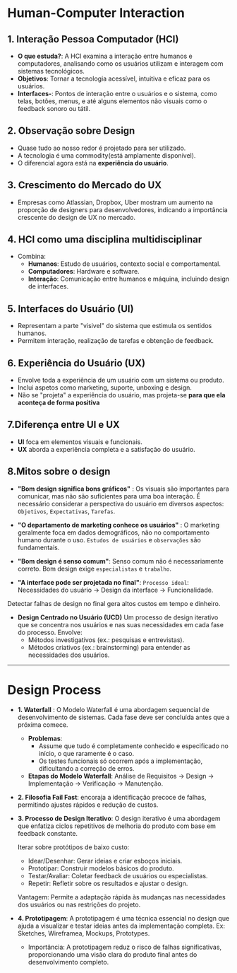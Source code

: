 # Human-Computer Interaction 

## 1. Interação Pessoa Computador (HCI)

- **O que estuda?**: A HCI examina a interação entre humanos e computadores, analisando como os usuários utilizam e interagem com sistemas tecnológicos.
- **Objetivos**: Tornar a tecnologia acessível, intuitiva e eficaz para os usuários.
- **Interfaces-**: Pontos de interação entre o usuários e o sistema, como telas, botões, menus, e até alguns elementos não visuais como o feedback sonoro ou tátil.



## 2. Observação sobre Design

- Quase tudo ao nosso redor é projetado para ser utilizado.
- A tecnologia é uma commodity(está amplamente disponível).
- O diferencial agora está na **experiência do usuário**.



## 3. Crescimento do Mercado do UX

- Empresas como Atlassian, Dropbox, Uber mostram um aumento na proporção de designers para desenvolvedores, indicando a importância crescente do design de UX no mercado.



## 4. HCI como uma disciplina multidisciplinar 

- Combina:
  - **Humanos**: Estudo de usuários, contexto social e comportamental.
  - **Computadores**: Hardware e software.
  - **Interação**: Comunicação entre humanos e máquina, incluindo design de interfaces.



## 5. Interfaces do Usuário (UI)

- Representam a parte "visivel" do sistema que estimula os sentidos humanos.
- Permitem interação, realização de tarefas e obtenção de feedback.



## 6. Experiência do Usuário (UX)

- Envolve toda a experiência de um usuário com um sistema ou produto.
- Inclui aspetos como marketing, suporte, unboxing e design.
- Não se "projeta" a experiência do usuário, mas projeta-se **para que ela aconteça de forma positiva**



## 7.Diferença entre UI e UX

- **UI** foca em elementos visuais e funcionais. 
- **UX** aborda a experiência completa e a satisfação do usuário.



## 8.Mitos sobre o design 

- **"Bom design significa bons gráficos"** : Os visuais são importantes para comunicar, mas não são suficientes para uma boa interação. 
É necessário considerar a perspectiva do usuário em diversos aspectos: `Objetivos`, `Expectativas`, `Tarefas`.

- **"O departamento de marketing conhece os usuários"** : O marketing geralmente foca em dados demográficos, não no comportamento humano durante o uso. `Estudos de usuários` e `observações` são fundamentais.

- **"Bom design é senso comum"**: Senso comum não é necessariamente correto. Bom design exige `especialistas` e `trabalho`.

- **"A interface pode ser projetada no final"**: 
`Processo ideal`: Necessidades do usuário → Design da interface → Funcionalidade.

Detectar falhas de design no final gera altos custos em tempo e dinheiro.

- **Design Centrado no Usuário (UCD)**
Um processo de design iterativo que se concentra nos usuários e nas suas necessidades em cada fase do processo.
Envolve:
  - Métodos investigativos (ex.: pesquisas e entrevistas).
  - Métodos criativos (ex.: brainstorming) para entender as necessidades  dos usuários.

---

# Design Process

- **1. Waterfall** : O Modelo Waterfall é uma abordagem sequencial de desenvolvimento de sistemas. Cada fase deve ser concluída antes que a próxima comece.
  - **Problemas**:
    - Assume que tudo é completamente conhecido e especificado no início, o que raramente é o caso.
    - Os testes funcionais só ocorrem após a implementação, dificultando a correção de erros.
  - **Etapas do Modelo Waterfall**: Análise de Requisitos → Design → Implementação → Verificação → Manutenção.

- **2. Filosofia Fail Fast**: encoraja a identificação precoce de falhas, permitindo ajustes rápidos e redução de custos.

- **3. Processo de Design Iterativo**: O design iterativo é uma abordagem que enfatiza ciclos repetitivos de melhoria do produto com base em feedback constante.

  Iterar sobre protótipos de baixo custo:

  - Idear/Desenhar: Gerar ideias e criar esboços iniciais.
  - Prototipar: Construir modelos básicos do produto.
  - Testar/Avaliar: Coletar feedback de usuários ou especialistas.
  - Repetir: Refletir sobre os resultados e ajustar o design.

  Vantagem: Permite a adaptação rápida às mudanças nas necessidades dos usuários ou nas restrições do projeto.

- **4. Prototipagem**: A prototipagem é uma técnica essencial no design que ajuda a visualizar e testar ideias antes da implementação completa.
Ex: Sketches, Wireframea, Mockups, Prototypes.
  - Importância: A prototipagem reduz o risco de falhas significativas, proporcionando uma visão clara do produto final antes do desenvolvimento completo.

